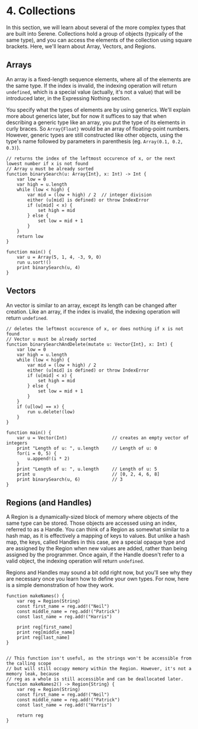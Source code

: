 # 4. Collections

In this section, we will learn about several of the more complex types that are built into Serene. Collections hold a group of objects (typically of the same type), and you can access the elements of the collection using square brackets. Here, we'll learn about Array, Vectors, and Regions.

## Arrays

An array is a fixed-length sequence elements, where all of the elements are the same type. If the index is invalid, the indexing operation will return `undefined`, which is a special value (actually, it's not a value) that will be introduced later, in the Expressing Nothing section.

You specify what the types of elements are by using generics. We'll explain more about generics later, but for now it suffices to say that when describing a generic type like an array, you put the type of its elements in curly braces. So `Array{Float}` would be an array of floating-point numbers. However, generic types are still constructed like other objects, using the type's name followed by parameters in parenthesis (eg. `Array(0.1, 0.2, 0.3)`).

```serene
// returns the index of the leftmost occurence of x, or the next lowest number if x is not found
// Array u must be already sorted
function binarySearch(u: Array{Int}, x: Int) -> Int {
	var low = 0
    var high = u.length
	while (low < high) {
		var mid = (low + high) / 2	// integer division
		either (u[mid] is defined) or throw IndexError
		if (u[mid] < x) {
			set high = mid
		} else {
			set low = mid + 1
		}
	}
	return low
}

function main() {
	var u = Array(5, 1, 4, -3, 9, 0)
	run u.sort!()
	print binarySearch(u, 4)
}
```

## Vectors

An vector is similar to an array, except its length can be changed after creation. Like an array, if the index is invalid, the indexing operation will return `undefined`.

```serene
// deletes the leftmost occurence of x, or does nothing if x is not found
// Vector u must be already sorted
function binarySearchAndDelete(mutate u: Vector{Int}, x: Int) {
	var low = 0
    var high = u.length
	while (low < high) {
		var mid = (low + high) / 2
		either (u[mid] is defined) or throw IndexError
		if (u[mid] < x) {
			set high = mid
		} else {
			set low = mid + 1
		}
	}
	if (u[low] == x) {
		run u.delete!(low)
	}
}

function main() {
	var u = Vector(Int)					// creates an empty vector of integers
	print "Length of u: ", u.length		// Length of u: 0
	for(i = 0, 5) {
		u.append!(i * 2)
	}
	print "Length of u: ", u.length		// Length of u: 5
	print u								// [0, 2, 4, 6, 8]
	print binarySearch(u, 6)			// 3
}
```

## Regions (and Handles)

A Region is a dynamically-sized block of memory where objects of the same type can be stored. Those objects are accessed using an index, referred to as a Handle. You can think of a Region as somewhat similar to a hash map, as it is effectively a mapping of keys to values. But unlike a hash map, the keys, called Handles in this case, are a special opaque type and are assigned by the Region when new values are added, rather than being assigned by the programmer. Once again, if the Handle doesn't refer to a valid object, the indexing operation will return `undefined`.

Regions and Handles may sound a bit odd right now, but you'll see why they are necessary once you learn how to define your own types. For now, here is a simple demonstration of how they work.

```serene
function makeNames() {
	var reg = Region(String)
	const first_name = reg.add!("Neil")
	const middle_name = reg.add!("Patrick")
	const last_name = reg.add!("Harris")
	
	print reg[first_name]
	print reg[middle_name]
	print reg[last_name]
}


// This function isn't useful, as the strings won't be accessible from the calling scope
// but will still occupy memory within the Region. However, it's not a memory leak, because
// reg as a whole is still accessible and can be deallocated later.
function makeNames2() -> Region{String} {
	var reg = Region(String)
	const first_name = reg.add!("Neil")
	const middle_name = reg.add!("Patrick")
	const last_name = reg.add!("Harris")
	
	return reg
}
```

